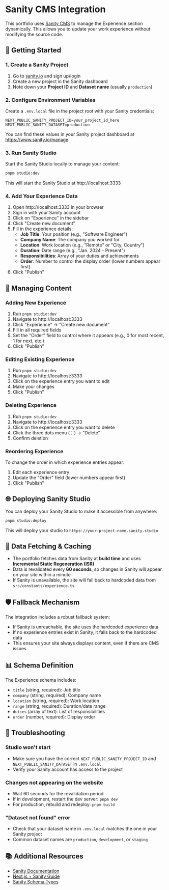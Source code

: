 # Sanity CMS Integration

This portfolio uses [Sanity CMS](https://www.sanity.io/) to manage the Experience section dynamically. This allows you to update your work experience without modifying the source code.

## 🚀 Getting Started

### 1. Create a Sanity Project

1. Go to [sanity.io](https://www.sanity.io/) and sign up/login
2. Create a new project in the Sanity dashboard
3. Note down your **Project ID** and **Dataset name** (usually `production`)

### 2. Configure Environment Variables

Create a `.env.local` file in the project root with your Sanity credentials:

```env
NEXT_PUBLIC_SANITY_PROJECT_ID=your_project_id_here
NEXT_PUBLIC_SANITY_DATASET=production
```

You can find these values in your Sanity project dashboard at https://www.sanity.io/manage

### 3. Run Sanity Studio

Start the Sanity Studio locally to manage your content:

```bash
pnpm studio:dev
```

This will start the Sanity Studio at http://localhost:3333

### 4. Add Your Experience Data

1. Open http://localhost:3333 in your browser
2. Sign in with your Sanity account
3. Click on "Experience" in the sidebar
4. Click "Create new document"
5. Fill in the experience details:
   - **Job Title**: Your position (e.g., "Software Engineer")
   - **Company Name**: The company you worked for
   - **Location**: Work location (e.g., "Remote" or "City, Country")
   - **Duration**: Date range (e.g., "Jan. 2024 - Present")
   - **Responsibilities**: Array of your duties and achievements
   - **Order**: Number to control the display order (lower numbers appear first)
6. Click "Publish"

## 📝 Managing Content

### Adding New Experience

1. Run `pnpm studio:dev`
2. Navigate to http://localhost:3333
3. Click "Experience" → "Create new document"
4. Fill in all required fields
5. Set the "Order" field to control where it appears (e.g., 0 for most recent, 1 for next, etc.)
6. Click "Publish"

### Editing Existing Experience

1. Run `pnpm studio:dev`
2. Navigate to http://localhost:3333
3. Click on the experience entry you want to edit
4. Make your changes
5. Click "Publish"

### Deleting Experience

1. Run `pnpm studio:dev`
2. Navigate to http://localhost:3333
3. Click on the experience entry you want to delete
4. Click the three dots menu (⋮) → "Delete"
5. Confirm deletion

### Reordering Experience

To change the order in which experience entries appear:

1. Edit each experience entry
2. Update the "Order" field (lower numbers appear first)
3. Click "Publish"

## 🌐 Deploying Sanity Studio

You can deploy your Sanity Studio to make it accessible from anywhere:

```bash
pnpm studio:deploy
```

This will deploy your studio to `https://your-project-name.sanity.studio`

## 🔄 Data Fetching & Caching

- The portfolio fetches data from Sanity at **build time** and uses **Incremental Static Regeneration (ISR)**
- Data is revalidated every **60 seconds**, so changes in Sanity will appear on your site within a minute
- If Sanity is unavailable, the site will fall back to hardcoded data from `src/constants/experience.ts`

## 🛡️ Fallback Mechanism

The integration includes a robust fallback system:

- If Sanity is unreachable, the site uses the hardcoded experience data
- If no experience entries exist in Sanity, it falls back to the hardcoded data
- This ensures your site always displays content, even if there are CMS issues

## 📊 Schema Definition

The Experience schema includes:

- `title` (string, required): Job title
- `company` (string, required): Company name
- `location` (string, required): Work location
- `range` (string, required): Duration/date range
- `duties` (array of text): List of responsibilities
- `order` (number, required): Display order

## 🔧 Troubleshooting

### Studio won't start

- Make sure you have the correct `NEXT_PUBLIC_SANITY_PROJECT_ID` and `NEXT_PUBLIC_SANITY_DATASET` in `.env.local`
- Verify your Sanity account has access to the project

### Changes not appearing on the website

- Wait 60 seconds for the revalidation period
- If in development, restart the dev server: `pnpm dev`
- For production, rebuild and redeploy: `pnpm build`

### "Dataset not found" error

- Check that your dataset name in `.env.local` matches the one in your Sanity project
- Common dataset names are `production`, `development`, or `staging`

## 📚 Additional Resources

- [Sanity Documentation](https://www.sanity.io/docs)
- [Next.js + Sanity Guide](https://www.sanity.io/plugins/next-sanity)
- [Sanity Schema Types](https://www.sanity.io/docs/schema-types)
